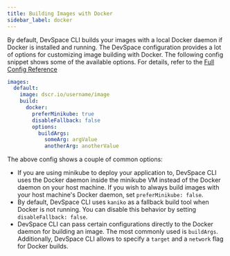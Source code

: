 ```yaml
---
title: Building Images with Docker
sidebar_label: docker
---
```


By default, DevSpace CLI builds your images with a local Docker daemon if Docker is installed and running. The DevSpace configuration provides a lot of options for customizing image building with Docker. The following config snippet shows some of the available options. For details, refer to the [Full Config Reference](/docs/configuration/reference#images-builddocker)

```yaml
images:
  default:
    image: dscr.io/username/image
    build:
      docker:
        preferMinikube: true
        disableFallback: false
        options:
          buildArgs:
            someArg: argValue
            anotherArg: anotherValue
```

The above config shows a couple of common options:
- If you are using minikube to deploy your application to, DevSpace CLI uses the Docker daemon inside the minikube VM instead of the Docker daemon on your host machine. If you wish to always build images with your host machine's Docker daemon, set `preferMinikube: false`.
- By default, DevSpace CLI uses `kaniko` as a fallback build tool when Docker is not running. You can disable this behavior by setting `disableFallback: false`.
- DevSpace CLI can pass certain configurations directly to the Docker daemon for building an image. The most commonly used is `buildArgs`. Additionally, DevSpace CLI allows to specify a `target` and a `network` flag for Docker builds.
